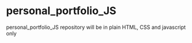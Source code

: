 # personal_portfolio_JS
personal_portfolio_JS repository will be in plain HTML, CSS and javascript only 
